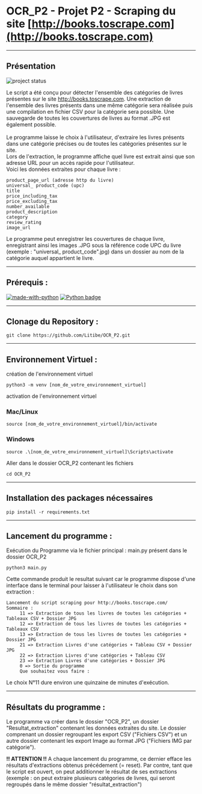 # OCR_P2 - Projet P2 -  Scraping du site [http://books.toscrape.com](http://books.toscrape.com)
***
## Présentation
![project status](https://img.shields.io/pypi/status/ansicolortags.svg)

Le script a été conçu pour détecter l'ensemble des catégories de livres présentes sur le site http://books.toscrape.com.
Une extraction de l'ensemble des livres présents dans une même catégorie sera réalisée puis une compilation en fichier CSV pour la catégorie sera possible. Une sauvegarde de toutes les couvertures de livres au format .JPG est également possible.
<br/><br/>
Le programme laisse le choix à l'utilisateur, d'extraire les livres présents dans une catégorie précises ou de toutes les catégories présentes sur le site. <br/>
Lors de l'extraction, le programme affiche quel livre est extrait ainsi que son adresse URL pour un accès rapide pour l'utilisateur. <br/>
Voici les données extraites pour chaque livre : 
````text
product_page_url (adresse http du livre)
universal_ product_code (upc)
title 
price_including_tax
price_excluding_tax
number_available
product_description
category
review_rating 
image_url
````
Le programme peut enregistrer les couvertures de chaque livre, enregistrant ainsi les images .JPG sous la référence code UPC du livre (exemple : "universal_ product_code".jpg) dans un dossier au nom de la catégorie auquel appartient le livre. <br/>

***
## Prérequis : 
[![made-with-python](https://img.shields.io/badge/Made%20with-Python-1f425f.svg)](https://www.python.org/)
[![Python badge](https://img.shields.io/badge/Python->=3.6-blue.svg)](https://www.python.org/)
***
## Clonage du Repository :
````shell
git clone https://github.com/Litibe/OCR_P2.git
````
***
## Environnement Virtuel :
création de l'environnement virtuel
```shell
python3 -m venv [nom_de_votre_environnement_virtuel] 
```
activation de l'environnement virtuel
### Mac/Linux
````shell
source [nom_de_votre_environnement_virtuel]/bin/activate
````
### Windows
````shell
source .\[nom_de_votre_environnement_virtuel]\Scripts\activate
````

Aller dans le dossier OCR_P2 contenant les fichiers
```shell
cd OCR_P2 
```
***
## Installation des packages nécessaires
````shell
pip install -r requirements.txt 
````
***
## Lancement du programme : 
Exécution du Programme via le fichier principal : main.py présent dans le dossier OCR_P2
````shell
python3 main.py 
````
Cette commande produit le resultat suivant car le programme dispose d'une interface dans le terminal pour laisser à l'utilisateur le choix dans son extraction :

```shell
Lancement du script scraping pour http://books.toscrape.com/
Sommaire :
     11 => Extraction de tous les livres de toutes les catégories + Tableaux CSV + Dossier JPG
     12 => Extraction de tous les livres de toutes les catégories + Tableaux CSV
     13 => Extraction de tous les livres de toutes les catégories + Dossier JPG
     21 => Extraction Livres d'une catégories + Tableau CSV + Dossier JPG
     22 => Extraction Livres d'une catégories + Tableau CSV
     23 => Extraction Livres d'une catégories + Dossier JPG
     0 => Sortie du programme
     Que souhaitez vous faire :
```

Le choix N°11 dure environ une quinzaine de minutes d'exécution.

***
## Résultats du programme : 
Le programme va créer dans le dossier "OCR_P2", un dossier "Resultat_extraction" contenant les données extraites du site. Le dossier comprenant un dossier regroupant les export CSV ("Fichiers CSV") et un autre dossier contenant les export Image au format JPG ("Fichiers IMG par catégorie").
 
**!! ATTENTION !!** A chaque lancement du programme, ce dernier efface les résultats d'extractions obtenus précédement (= reset). Par contre, tant que le script est ouvert, on peut additionner le résultat de ses extractions (exemple : on peut extraire plusieurs catégories de livres, qui seront regroupés dans le même dossier "résultat_extraction")
